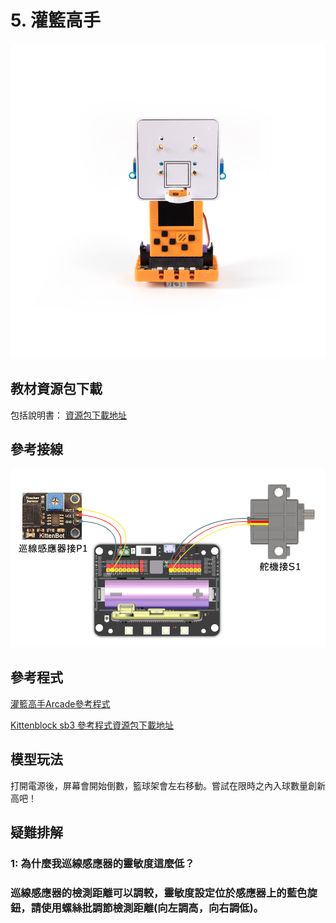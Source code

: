 # 5. 灌籃高手

![](../../images/ball1.jpg)

## 教材資源包下載

包括說明書： [資源包下載地址](http://bit.ly/MeowbitCreatorKit_SH_ResourcsePack)

## 參考接線

![](../../images/ball_wire.png)



## 參考程式

[灌籃高手Arcade參考程式](https://makecode.com/_LzWXEo3V5PgM)

[Kittenblock sb3 參考程式資源包下載地址](http://bit.ly/MeowbitCreatorKit_SH_ResourcsePack)

## 模型玩法

打開電源後，屏幕會開始倒數，籃球架會左右移動。嘗試在限時之內入球數量創新高吧！

## 疑難排解

### 1: 為什麼我巡線感應器的靈敏度這麼低？

### 巡線感應器的檢測距離可以調較，靈敏度設定位於感應器上的藍色旋鈕，請使用螺絲批調節檢測距離(向左調高，向右調低)。


